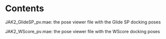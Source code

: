 # Contents
JAK2_GlideSP_pv.mae: the pose viewer file with the Glide SP docking poses

JAK2_WScore_pv.mae: the pose viewer file with the WScore docking poses
